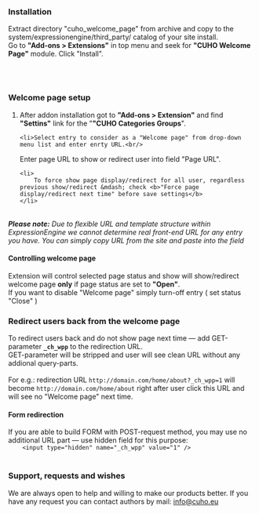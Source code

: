 <h3>Installation</h3>
Extract directory "cuho_welcome_page" from archive and copy to the system/expressionengine/third_party/ catalog of your site install.
<br/>
Go to <b>"Add-ons > Extensions"</b> in top menu and seek for <b>"CUHO Welcome Page"</b> module.
Click "Install".

<br/><br/>

<h3>Welcome page setup</h3>
<ol>
	<li>After addon installation got to <b>"Add-ons > Extension"</b> and find <b>"Settins"</b> link for the "<b>"CUHO Categories Groups</b>".</li>

	<li>Select entry to consider as a "Welcome page" from drop-down menu list and enter enrty URL.<br/>
Enter page URL to show or redirect user into field "Page URL".</li>

	<li>
		To force show page display/redirect for all user, regardless previous show/redirect &mdash; check <b>"Force page display/redirect next time" before save settings</b>
	</li>
</ol>
<br/>
<i>
	<b>Please note:</b> Due to flexible URL and template structure within ExpressionEngine we cannot determine real front-end URL for any entry you have.  You can simply copy URL from the site and paste into the field
</i>
<br/>

<h4>Controlling welcome page</h4>
Extension will control selected page status and show will show/redirect welcome page <b>only</b> if page status are set to <b>"Open"</b>.<br/>
If you want to disable "Welcome page" simply turn-off entry ( set status "Close" )

<h3>Redirect users back from the welcome page</h3>
To redirect users back and do not show page next time — add GET-parameter <code><b>_ch_wpp</b></code> to the redirection URL.<br/>
GET-parameter will be stripped and user will see clean URL without any addional query-parts.<br/>
<br/>
For e.g.: redirection URL <code>http://domain.com/home/about?_ch_wpp=1</code> will become <code>http://domain.com/home/about</code> right after user click this URL and will see no "Welcome page" next time.
<br/>

<h4>Form redirection</h4>
If you are able to build FORM with POST-request method, you may use no additional URL part — use hidden field for this purpose:
<code>
	&lt;input type=&quot;hidden&quot; name=&quot;_ch_wpp&quot; value=&quot;1&quot; /&gt;
</code>
<br/>
<h3>Support, requests and wishes</h3>
We are always open to help and willing to make our products better.
If you have any request you can contact authors by mail: <a href="mailto:info@cuho.eu">info@cuho.eu</a>
